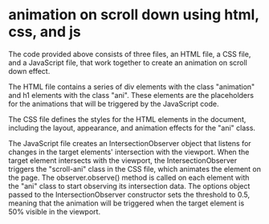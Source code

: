# animation on scroll down using html, css, and js

The code provided above consists of three files, an HTML file, a CSS file, and a JavaScript file, that work together to create an animation on scroll down effect.

The HTML file contains a series of div elements with the class "animation" and h1 elements with the class "ani". These elements are the placeholders for the animations that will be triggered by the JavaScript code.

The CSS file defines the styles for the HTML elements in the document, including the layout, appearance, and animation effects for the "ani" class.

The JavaScript file creates an IntersectionObserver object that listens for changes in the target elements' intersection with the viewport. When the target element intersects with the viewport, the IntersectionObserver triggers the "scroll-ani" class in the CSS file, which animates the element on the page. The observer.observe() method is called on each element with the "ani" class to start observing its intersection data. The options object passed to the IntersectionObserver constructor sets the threshold to 0.5, meaning that the animation will be triggered when the target element is 50% visible in the viewport.